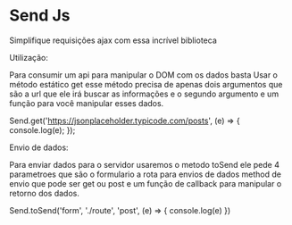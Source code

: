 # Send Js

Simplifique requisições ajax com essa incrível biblioteca

Utilização:

Para consumir um api para manipular o DOM com os dados basta Usar o método estático get esse método precisa de apenas dois argumentos que são a url que ele irá buscar as informações e o segundo argumento e um função para você manipular esses dados.

Send.get('https://jsonplaceholder.typicode.com/posts', (e) => {
	console.log(e);
});


Envio de dados:

Para enviar dados para o servidor usaremos o metodo toSend ele pede 4 parametroes que são o formulario a rota para envios de dados method de envio que pode ser get ou post e um função de callback para manipular o retorno dos dados.

Send.toSend('form', './route', 'post', (e) => {
	console.log(e)
})
